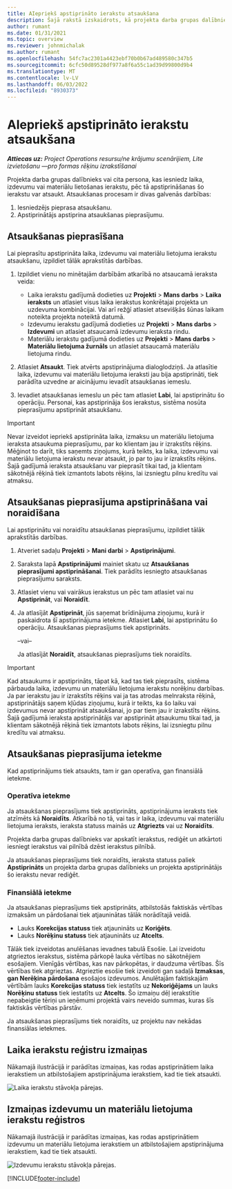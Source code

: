 ```yaml
---
title: AIepriekš apstiprināto ierakstu atsaukšana
description: Šajā rakstā izskaidrots, kā projekta darba grupas dalībnieks var pieprasīt iepriekš iesniegts un apstiprināta laika, izmaksu un materiālu lietojuma ierakstu izskaidrošanu, kā arī to, kā projekta vadītājs var apstiprināt vai noraidīt pieprasījumus, kas tiek iesniegti iepriekš.
author: rumant
ms.date: 01/31/2021
ms.topic: overview
ms.reviewer: johnmichalak
ms.author: rumant
ms.openlocfilehash: 54fc7ac2301a4423ebf70b0b67ad489580c347b5
ms.sourcegitcommit: 6cfc50d89528df977a8f6a55c1ad39d99800d9b4
ms.translationtype: MT
ms.contentlocale: lv-LV
ms.lasthandoff: 06/03/2022
ms.locfileid: "8930373"
---
```

# <a name="recall-previously-approved-entries"></a>AIepriekš apstiprināto ierakstu atsaukšana

_**Attiecas uz:** Project Operations resursu/ne krājumu scenārijiem, Lite izvietošanu —pro formas rēķinu izrakstīšanai_

Projekta darba grupas dalībnieks vai cita persona, kas iesniedz laika, izdevumu vai materiālu lietošanas ierakstu, pēc tā apstiprināšanas šo ierakstu var atsaukt. Atsaukšanas procesam ir divas galvenās darbības:

1. Iesniedzējs pieprasa atsaukšanu.
2. Apstiprinātājs apstiprina atsaukšanas pieprasījumu.

## <a name="request-a-recall"></a>Atsaukšanas pieprasīšana

Lai pieprasītu apstiprināta laika, izdevumu vai materiālu lietojuma ierakstu atsaukšanu, izpildiet tālāk aprakstītās darbības.

1. Izpildiet vienu no minētajām darbībām atkarībā no atsaucamā ieraksta veida:

    - Laika ierakstu gadījumā dodieties uz **Projekti** \> **Mans darbs** \> **Laika ieraksts** un atlasiet visus laika ierakstus konkrētajai projekta un uzdevuma kombinācijai. Vai arī režģī atlasiet atsevišķās šūnas laikam noteikta projekta noteiktā datumā.
    - Izdevumu ierakstu gadījumā dodieties uz **Projekti** \> **Mans darbs** \> **Izdevumi** un atlasiet atsaucamā izdevumu ieraksta rindu.
    - Materiālu ierakstu gadījumā dodieties uz **Projekti** \> **Mans darbs** \> **Materiālu lietojuma žurnāls** un atlasiet atsaucamā materiālu lietojuma rindu.

2. Atlasiet **Atsaukt**. Tiek atvērts apstiprinājuma dialoglodziņš. Ja atlasītie laika, izdevumu vai materiālu lietojuma ieraksti jau bija apstiprināti, tiek parādīta uzvedne ar aicinājumu ievadīt atsaukšanas iemeslu.
3. Ievadiet atsaukšanas iemeslu un pēc tam atlasiet **Labi**, lai apstiprinātu šo operāciju. Personai, kas apstiprināja šos ierakstus, sistēma nosūta pieprasījumu apstiprināt atsaukšanu.

> [!IMPORTANT]
> Nevar izveidot iepriekš apstiprināta laika, izmaksu un materiālu lietojuma ieraksta atsaukuma pieprasījumu, par ko klientam jau ir izrakstīts rēķins. Mēģinot to darīt, tiks saņemts ziņojums, kurā teikts, ka laika, izdevumu vai materiālu lietojuma ierakstu nevar atsaukt, jo par to jau ir izrakstīts rēķins. Šajā gadījumā ieraksta atsaukšanu var pieprasīt tikai tad, ja klientam sākotnējā rēķinā tiek izmantots labots rēķins, lai izsniegtu pilnu kredītu vai atmaksu.

## <a name="approve-or-reject-a-recall-request"></a>Atsaukšanas pieprasījuma apstiprināšana vai noraidīšana

Lai apstiprinātu vai noraidītu atsaukšanas pieprasījumu, izpildiet tālāk aprakstītās darbības.

1. Atveriet sadaļu **Projekti** \> **Mani darbi** \> **Apstiprinājumi**.
2. Saraksta lapā **Apstiprinājumi** mainiet skatu uz **Atsaukšanas pieprasījumi apstiprināšanai**. Tiek parādīts iesniegto atsaukšanas pieprasījumu saraksts.
3. Atlasiet vienu vai vairākus ierakstus un pēc tam atlasiet vai nu **Apstiprināt**, vai **Noraidīt**.
4. Ja atlasījāt **Apstiprināt**, jūs saņemat brīdinājuma ziņojumu, kurā ir paskaidrota šī apstiprinājuma ietekme. Atlasiet **Labi**, lai apstiprinātu šo operāciju. Atsaukšanas pieprasījums tiek apstiprināts.

    –vai–

    Ja atlasījāt **Noraidīt**, atsaukšanas pieprasījums tiek noraidīts.

> [!IMPORTANT]
> Kad atsaukums ir apstiprināts, tāpat kā, kad tas tiek pieprasīts, sistēma pārbauda laika, izdevumu un materiālu lietojuma ierakstu norēķinu darbības. Ja par ierakstu jau ir izrakstīts rēķins vai ja tas atrodas melnraksta rēķinā, apstiprinātājs saņem kļūdas ziņojumu, kurā ir teikts, ka šo laiku vai izdevumus nevar apstiprināt atsaukšanai, jo par tiem jau ir izrakstīts rēķins. Šajā gadījumā ieraksta apstiprinātājs var apstiprināt atsaukumu tikai tad, ja klientam sākotnējā rēķinā tiek izmantots labots rēķins, lai izsniegtu pilnu kredītu vai atmaksu.

## <a name="impact-of-a-recall-request"></a>Atsaukšanas pieprasījuma ietekme

Kad apstiprinājums tiek atsaukts, tam ir gan operatīva, gan finansiālā ietekme.

### <a name="operational-impact"></a>Operatīva ietekme

Ja atsaukšanas pieprasījums tiek apstiprināts, apstiprinājuma ieraksts tiek atzīmēts kā **Noraidīts**. Atkarībā no tā, vai tas ir laika, izdevumu vai materiālu lietojuma ieraksts, ieraksta statuss mainās uz **Atgriezts** vai uz **Noraidīts**.

Projekta darba grupas dalībnieks var apskatīt ierakstus, rediģēt un atkārtoti iesniegt ierakstus vai pilnībā dzēst ierakstus pilnībā.

Ja atsaukšanas pieprasījums tiek noraidīts, ieraksta statuss paliek **Apstiprināts** un projekta darba grupas dalībnieks un projekta apstiprinātājs šo ierakstu nevar rediģēt.

### <a name="financial-impact"></a>Finansiālā ietekme

Ja atsaukšanas pieprasījums tiek apstiprināts, atbilstošās faktiskās vērtības izmaksām un pārdošanai tiek atjauninātas tālāk norādītajā veidā.

- Lauks **Korekcijas statuss** tiek atjaunināts uz **Koriģēts**.
- Lauks **Norēķinu statuss** tiek atjaunināts uz **Atcelts**.

Tālāk tiek izveidotas anulēšanas ievadnes tabulā Esošie. Lai izveidotu atgrieztos ierakstus, sistēma pārkopē lauka vērtības no sākotnējiem esošajiem. Vienīgās vērtības, kas nav pārkopētas, ir daudzuma vērtības. Šīs vērtības tiek atgrieztas. Atgrieztie esošie tiek izveidoti gan sadaļā **Izmaksas**, **gan Nerēķina pārdošana** esošajos izdevumos. Anulētajām faktiskajām vērtībām lauks **Korekcijas statuss** tiek iestatīts uz **Nekoriģējams** un lauks **Norēķinu statuss** tiek iestatīts uz **Atcelts**. Šo izmaiņu dēļ ierakstītie nepabeigtie tēriņi un ieņēmumi projektā vairs neveido summas, kuras šīs faktiskās vērtības pārstāv.

Ja atsaukšanas pieprasījums tiek noraidīts, uz projektu nav nekādas finansiālas ietekmes.

## <a name="changes-to-time-entry-records"></a>Laika ierakstu reģistru izmaiņas

Nākamajā ilustrācijā ir parādītas izmaiņas, kas rodas apstiprinātiem laika ierakstiem un atbilstošajiem apstiprinājuma ierakstiem, kad tie tiek atsaukti.

![Laika ierakstu stāvokļa pārejas.](media/TimeEntryStateTransitions.png)

## <a name="changes-to-expense-and-material-usage-entry-records"></a>Izmaiņas izdevumu un materiālu lietojuma ierakstu reģistros

Nākamajā ilustrācijā ir parādītas izmaiņas, kas rodas apstiprinātiem izdevumu un materiālu lietojuma ierakstiem un atbilstošajiem apstiprinājuma ierakstiem, kad tie tiek atsaukti.

![Izdevumu ierakstu stāvokļa pārejas.](media/ExpenseEntryStateTransitions.png)

[!INCLUDE[footer-include](../includes/footer-banner.md)]
